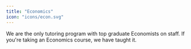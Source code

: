 ```yaml
---
title: "Economics"
icon: "icons/econ.svg"
---
```

We are the only tutoring program with top graduate Economists on staff. If you're taking an Economics course, we have taught it.
<!-- more -->